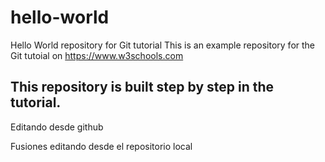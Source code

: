 # hello-world
Hello World repository for Git tutorial
This is an example repository for the Git tutoial on https://www.w3schools.com

This repository is built step by step in the tutorial.
------------------------
Editando desde github

Fusiones 
editando desde el repositorio local
